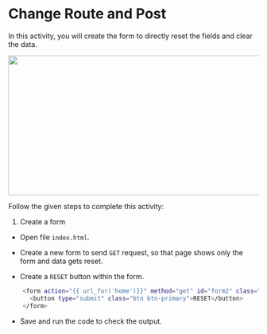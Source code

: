 Change Route and Post
======================


In this activity, you will create the form to directly reset the fields and clear the data.

<img src= "https://s3.amazonaws.com/media-p.slid.es/uploads/1525749/images/10628939/ezgif.com-video-to-gif__29_.gif" width = "521" height = "281">



Follow the given steps to complete this activity:
1. Create a form


* Open file `index.html`.


* Create a new form to send `GET` request, so that page shows only the form and data gets reset.


* Create a `RESET` button within the form.

```sh
    <form action="{{ url_for('home')}}" method="get" id="form2" class="d-flex justify-content-center align-items-center mt-4">
      <button type="submit" class="btn btn-primary">RESET</button>
    </form>
```
  
* Save and run the code to check the output.
